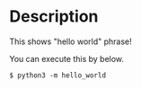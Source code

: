 # Description

This shows "hello world" phrase!

You can execute this by below.

```
$ python3 -m hello_world
```
